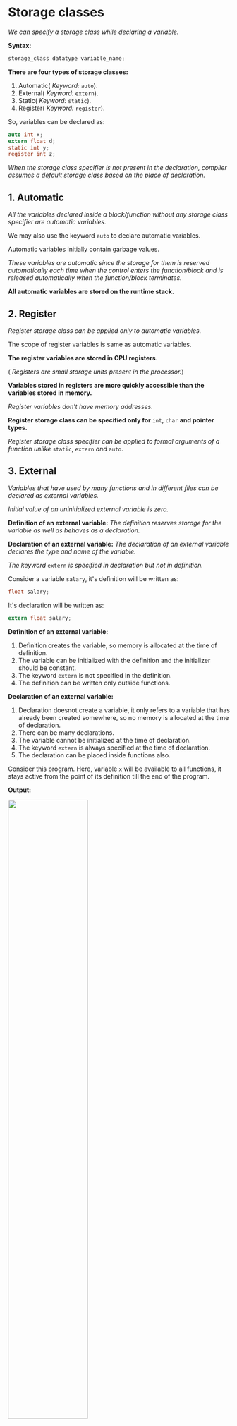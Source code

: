 # Storage classes

_We can specify a storage class while declaring a variable._

**Syntax:**
```c
storage_class datatype variable_name;
```

**There are four types of storage classes:**

1. Automatic( _Keyword:_ `auto`).
2. External( _Keyword:_ `extern`).
3. Static( _Keyword:_ `static`).
4. Register( _Keyword:_ `register`).

So, variables can be declared as:
```c
auto int x;
extern float d;
static int y;
register int z;
```

_When the storage class specifier is not present in the declaration, compiler assumes a default storage class based on the place of declaration._

## 1. Automatic
_All the variables declared inside a block/function without any storage class specifier are automatic variables._

We may also use the keyword `auto` to declare automatic variables.

Automatic variables initially contain garbage values.

_These variables are automatic since the storage for them is reserved automatically each time when the control enters the function/block and is released automatically when the function/block terminates._

**All automatic variables are stored on the runtime stack.**

## 2. Register
_Register storage class can be applied only to automatic variables._

The scope of register variables is same as automatic variables.

**The register variables are stored in CPU registers.**

( _Registers are small storage units present in the processor._)

**Variables stored in registers are more quickly accessible than the variables stored in memory.**

_Register variables don't have memory addresses._

**Register storage class can be specified only for** `int`, `char` **and pointer types.**

_Register storage class specifier can be applied to formal arguments of a function unlike_ `static`, `extern` _and_ `auto`.

## 3. External
_Variables that have used by many functions and in different files can be declared as external variables._

*Initial value of an uninitialized external variable is zero.*

**Definition of an external variable:** _The definition reserves storage for the variable as well as behaves as a declaration._

**Declaration of an external variable:** _The declaration of an external variable declares the type and name of the variable._

_The keyword_ `extern` _is specified in declaration but not in definition._

Consider a variable `salary`, it's definition will be written as:

```c
float salary;
```
It's declaration will be written as:
```c
extern float salary;
```

**Definition of an external variable:**

1. Definition creates the variable, so memory is allocated at the time of definition.
2. The variable can be initialized with the definition and the initializer should be constant.
3. The keyword `extern` is not specified in the definition.
4. The definition can be written only outside functions.

**Declaration of an external variable:**

1. Declaration doesnot create a variable, it only refers to a variable that has already been created somewhere, so no memory is allocated at the time of declaration.
2. There can be many declarations.
3. The variable cannot be initialized at the time of declaration.
4. The keyword `extern` is always specified at the time of declaration.
5. The declaration can be placed inside functions also.

Consider [this](https://github.com/C0DER11101/CPrograms/blob/CProgramming/Miscellaneous/tests/t16.c) program. Here, variable `x` will be available to all functions, it stays active from the point of its definition till the end of the program.

**Output:**

<img src="https://user-images.githubusercontent.com/96164229/215014517-831be97b-82b6-4dc9-93bb-00dd866676d9.png" width="60%" height="60%">

Now, look at [this program](https://github.com/C0DER11101/CPrograms/blob/CProgramming/Miscellaneous/tests/t17.c) program, the variable `x` is defined after `main()`, so it won't be accessible by `main()`(since the variable becomes active from the point of its definition). That's why we get the following error:

**Error:**

<img src="https://user-images.githubusercontent.com/96164229/215015340-be971e54-51bc-4a28-9860-1fdd09c58d22.png" width="60%" height="60%">

In this case, we have to provide the declaration of `x` inside `main()`.

Program: [t17_2.c](https://github.com/C0DER11101/CPrograms/blob/CProgramming/Miscellaneous/tests/t17_2.c).

**Output:**

<img src="https://user-images.githubusercontent.com/96164229/215018864-d1639c91-5767-4513-b2cc-193b47f963ad.png" width="60%" height="60%">

## 4. Static
_There are two types of static variables:_

1. Local static variables.
2. Global static variables.

### 1. Local static variables
When the storage specifier `static` is applied to variables declared inside blocks, then the their storage class changes from automatic to static.

_The scope of a local static variable is same as that of a automatic variable._

The lifetime of a static variable is more than that of the automatic variable.

_A static variable is created at the compilation time and it remains alive till the end of the program._

It is not created and destroyed each time the control enters a function/block.

**A static variable is created only once and its value is retained between function calls.**

_A static variable is initialized only once(because it retains the value) and is not initialized everytime the function is called._

*A static variable can be initialized only by constants or constant expressions.*

**If a static variable is not explicitly initialized then by default it takes the value zero.**

```c
int x=8;
int y=x; /* valid */
static int z=x; /* invalid!! */
```

Program:
[t18.c](https://github.com/C0DER11101/CPrograms/blob/CProgramming/Miscellaneous/tests/t18.c).

**Output:**

<img src="https://user-images.githubusercontent.com/96164229/215034815-28e0768d-896a-47e0-91cb-218e84f508c9.png" width="60%" height="60%">

So, from the output above, one thing is clear that initialization of static variables is done only when you call the function for the first time, and after that no matter how many times you call that function there will be no initialization of the static variable.

### 2. Global static variable
In case of global variables, the `static` specifier is not used to extend the lifetime since global variables already have a lifetime equal to the life of program.

Here the `static` identifier is used for _information hiding_.

**If an external variable is defined as static then it can't be used by other files of the program. That variable is made private to  that file.**

I wrote these two files and compiled them:

[t19.c](https://github.com/C0DER11101/CPrograms/blob/CProgramming/Miscellaneous/tests/t19.c) and [t19p2.c](https://github.com/C0DER11101/CPrograms/blob/CProgramming/Miscellaneous/tests/t19p2.c).

And I got the following error:

**Error:**

<img src="https://user-images.githubusercontent.com/96164229/215250513-28f72d00-4bc8-47f9-ad3c-251f906c74c5.png" width="60%" height="60%">

The variable `y` was defined in `t19p2.c` and was private to it(`static` was used before `y`'s definition). That's why I got the error!!

Resolved programs:

[t20.c](https://github.com/C0DER11101/CPrograms/blob/CProgramming/Miscellaneous/tests/t20.c) and [t20p2.c](https://github.com/C0DER11101/CPrograms/blob/CProgramming/Miscellaneous/tests/t20p2.c).

**Output:**

<img src="https://user-images.githubusercontent.com/96164229/215250894-602ae438-6ad5-42b0-acd0-0ad5435e95b2.png" width="60%" height="60%">

# Storage classes specifiers in functions
_Storage class specifiers_ `extern` _and_ `static` _can be used with function definitions._

**The definition of a function without any storage class specifier is equivalent to its definition with the keyword** `extern` **i.e. by default the definition of a function is considered external. If a function is external then it can be used by all the files of the all the files of the program and if it is** `static` **then it can be used only in the file where it is defined.**


_If an external function is to be used in another file, then that file should contain function declaration and it is a good practice to specify_ `extern` _in that declaration._

Program:
[t21.c](https://github.com/C0DER11101/CPrograms/blob/CProgramming/Miscellaneous/tests/t21.c) and [t21p2.c](https://github.com/C0DER11101/CPrograms/blob/CProgramming/Miscellaneous/tests/t21p2.c).

**Output:**

<img src="https://user-images.githubusercontent.com/96164229/215251956-032f7bc2-3996-4244-b0fb-261a6878c2eb.png" width="60%" height="60%">

**Linkage:**

> Linkage of an identifier is determined by the place of declaration and storage specifier.

*Local variables, function parameters, typedef names, structure tags have no linkage, so their scope is only within the block where they are declared.*

*Global variables and functions have external linkage, so they can be used in any file of the program.*

*Static global variables(private variables) and static functions(private functions) have internal linkage, so their scope is only in the file where they are declared.*



---
